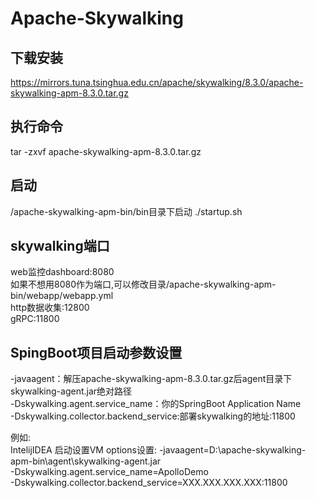 # Apache-Skywalking

## 下载安装  
https://mirrors.tuna.tsinghua.edu.cn/apache/skywalking/8.3.0/apache-skywalking-apm-8.3.0.tar.gz

## 执行命令
tar -zxvf apache-skywalking-apm-8.3.0.tar.gz

## 启动
/apache-skywalking-apm-bin/bin目录下启动 ./startup.sh  

## skywalking端口
web监控dashboard:8080  
如果不想用8080作为端口,可以修改目录/apache-skywalking-apm-bin/webapp/webapp.yml  
http数据收集:12800  
gRPC:11800  

## SpingBoot项目启动参数设置
-javaagent：解压apache-skywalking-apm-8.3.0.tar.gz后agent目录下skywalking-agent.jar绝对路径  
-Dskywalking.agent.service_name：你的SpringBoot Application Name  
-Dskywalking.collector.backend_service:部署skywalking的地址:11800

例如:  
IntelijIDEA 启动设置VM options设置:
-javaagent=D:\apache-skywalking-apm-bin\agent\skywalking-agent.jar  
-Dskywalking.agent.service_name=ApolloDemo  
-Dskywalking.collector.backend_service=XXX.XXX.XXX.XXX:11800  


